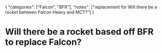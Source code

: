{
    "categories": ["Falcon", "BFR"],
    "notes": ["replacement for Will there be a rocket between Falcon Heavy and MCT?"]
}

# Will there be a rocket based off BFR to replace Falcon?
